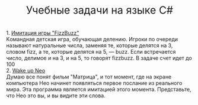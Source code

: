 <h1 style="font-weight:normal" align="center">
  &nbsp;Учебные задачи на языке C#&nbsp;
</h1>

<br>
1. <a href="https://github.com/Pavel891/C_sharp/tree/main/lerning_task/fizzbuzz_game">Имитация игры "FizzBuzz"</a>
<br>Kомандная детская игра, обучающая делению. Игроки по очереди называют натуральные числа, заменяя те, которые делятся на 3, словом fizz, а те, которые делятся на 5, — buzz. Если встречается число, делимое и на 3, и на 5, то говорят fizzbuzz. В задаче счет идет до 100
<br>
2. <a href="https://github.com/Pavel891/C_sharp/tree/main/lerning_task/wake_up_neo">Wake up Neo</a>
<br>Думаю все понят фильм "Матрица", и тот момент, где на экране компьютера Нео начинет появляться первое послание из реального мира. Эта программа является имитацией этого момента. Представьте, что Нео это вы, и вы видите эти слова.
